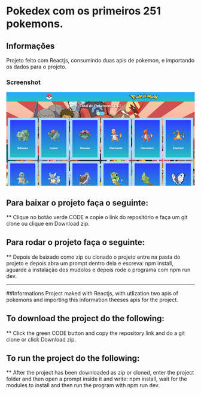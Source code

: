 # Pokedex com os primeiros 251 pokemons.

## Informações
Projeto feito com Reactjs, consumindo duas apis de pokemon, e importando os dados para o projeto.

### Screenshot

![](./src/assets/images/screenshot.png)

## Para baixar o projeto faça o seguinte:

** Clique no botão verde CODE e copie o link do repositório e faça um git clone ou clique em Download zip.

## Para rodar o projeto faça o seguinte:

** Depois de baixado como zip ou clonado o projeto entre na pasta do projeto e depois abra um prompt dentro dela e escreva: npm install, aguarde a instalação dos mudolos e depois rode o programa com npm run dev.

************************************

##Informations
Project maked with Reactjs, with utlization two apis of pokemons and importing this information theeses apis for the project.

## To download the project do the following:

** Click the green CODE button and copy the repository link and do a git clone or click Download zip.

## To run the project do the following:

** After the project has been downloaded as zip or cloned, enter the project folder and then open a prompt inside it and write: npm install, wait for the modules to install and then run the program with npm run dev.
